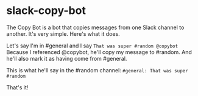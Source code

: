 # slack-copy-bot

The Copy Bot is a bot that copies messages from one Slack channel to another. It's very simple. Here's what it does.

Let's say I'm in #general and I say
```That was super #random @copybot```
Because I referenced @copybot, he'll copy my message to #random. And he'll also mark it as having come from #general.

This is what he'll say in the #random channel:
```#general: That was super #random```

That's it!
